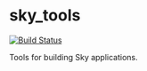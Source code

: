 # sky_tools

[![Build Status](https://travis-ci.org/domokit/sky_tools.svg)](https://travis-ci.org/domokit/sky_tools)

Tools for building Sky applications.
